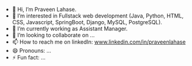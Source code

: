 - 👋 Hi, I’m Praveen Lahase.
- 👀 I’m interested in Fullstack web development (Java, Python, HTML, CSS, Javascript, SpringBoot, Django, MySQL, PostgreSQL).
- 🌱 I’m currently working as Assistant Manager.
- 💞️ I’m looking to collaborate on ...
- 📫 How to reach me on linkedIn: www.linkedin.com/in/praveenlahase
- 😄 Pronouns: ...
- ⚡ Fun fact: ...

<!---
praveenlahase/praveenlahase is a ✨ special ✨ repository because its `README.md` (this file) appears on your GitHub profile.
You can click the Preview link to take a look at your changes.
--->
